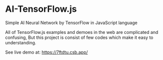 # AI-TensorFlow.js
Simple AI Neural Network by TensorFlow in JavaScript language 

All of TensorFlow.js examples and demoes in the web are complicated and confusing, But this project is consist of few codes which make it easy to understanding.

See live demo at:
https://7ftdtu.csb.app/ 
